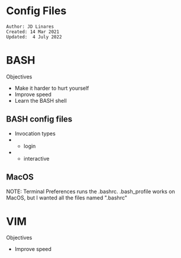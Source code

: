 # Config Files
```
Author: JD Linares
Created: 14 Mar 2021
Updated:  4 July 2022
```

# BASH
Objectives
* Make it harder to hurt yourself
* Improve speed
* Learn the BASH shell

## BASH config files
* Invocation types
* * login
* * interactive

## MacOS
NOTE: Terminal Preferences runs the .bashrc. .bash_profile works on MacOS, but I wanted all the files named ".bashrc"


# VIM
Objectives
* Improve speed



